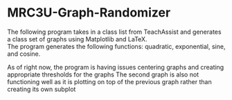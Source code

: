 # MRC3U-Graph-Randomizer
The following program takes in a class list from TeachAssist and generates a class set of graphs using Matplotlib and LaTeX.  
The program generates the following functions: quadratic, exponential, sine, and cosine.  

As of right now, the program is having issues centering graphs and creating appropriate thresholds for the graphs
The second graph is also not functioning well as it is plotting on top of the previous graph rather than creating its own subplot
